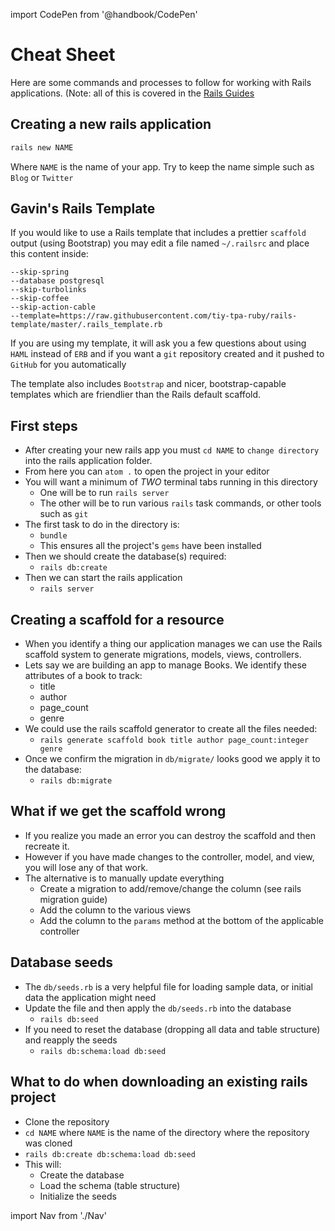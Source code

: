 import CodePen from '@handbook/CodePen'

# Cheat Sheet

Here are some commands and processes to follow for working with Rails applications. (Note: all of this is covered in the [Rails Guides](http://guides.rubyonrails.org)

## Creating a new rails application

```sh
rails new NAME
```

Where `NAME` is the name of your app. Try to keep the name simple such as `Blog` or `Twitter`

## Gavin's Rails Template

If you would like to use a Rails template that includes a prettier `scaffold` output (using Bootstrap) you may edit a file named `~/.railsrc` and place this content inside:

```
--skip-spring
--database postgresql
--skip-turbolinks
--skip-coffee
--skip-action-cable
--template=https://raw.githubusercontent.com/tiy-tpa-ruby/rails-template/master/.rails_template.rb
```

If you are using my template, it will ask you a few questions about using `HAML` instead of `ERB` and if you want a `git` repository created and it pushed to `GitHub` for you automatically

The template also includes `Bootstrap` and nicer, bootstrap-capable templates which are friendlier than the Rails default scaffold.

## First steps

- After creating your new rails app you must `cd NAME` to `change directory` into the rails application folder.
- From here you can `atom .` to open the project in your editor
- You will want a minimum of _TWO_ terminal tabs running in this directory
  - One will be to run `rails server`
  - The other will be to run various `rails` task commands, or other tools such as `git`
- The first task to do in the directory is:
  - `bundle`
  - This ensures all the project's `gems` have been installed
- Then we should create the database(s) required:
  - `rails db:create`
- Then we can start the rails application
  - `rails server`

## Creating a scaffold for a resource

- When you identify a thing our application manages we can use the Rails scaffold system to generate migrations, models, views, controllers.
- Lets say we are building an app to manage Books. We identify these attributes of a book to track:
  - title
  - author
  - page_count
  - genre
- We could use the rails scaffold generator to create all the files needed:
  - `rails generate scaffold book title author page_count:integer genre`
- Once we confirm the migration in `db/migrate/` looks good we apply it to the database:
  - `rails db:migrate`

## What if we get the scaffold wrong

- If you realize you made an error you can destroy the scaffold and then recreate it.
- However if you have made changes to the controller, model, and view, you will lose any of that work.
- The alternative is to manually update everything
  - Create a migration to add/remove/change the column (see rails migration guide)
  - Add the column to the various views
  - Add the column to the `params` method at the bottom of the applicable controller

## Database seeds

- The `db/seeds.rb` is a very helpful file for loading sample data, or initial data the application might need
- Update the file and then apply the `db/seeds.rb` into the database
  - `rails db:seed`
- If you need to reset the database (dropping all data and table structure) and reapply the seeds
  - `rails db:schema:load db:seed`

## What to do when downloading an existing rails project

- Clone the repository
- `cd NAME` where `NAME` is the name of the directory where the repository was cloned
- `rails db:create db:schema:load db:seed`
- This will:
  - Create the database
  - Load the schema (table structure)
  - Initialize the seeds

import Nav from './Nav'

<Nav/>
